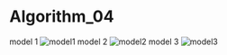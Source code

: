 # Algorithm_04
model 1
![model1](https://user-images.githubusercontent.com/55576816/173226081-e6f92d0e-7a6a-4c20-b69c-651f801d81d5.JPG)
model 2
![model2](https://user-images.githubusercontent.com/55576816/173225489-248b1d8f-1eca-4eb2-8fa0-d09d83776409.JPG)
model 3
![model3](https://user-images.githubusercontent.com/55576816/173225784-b1394a04-b547-46b1-8399-a0c3f8076e1d.JPG)
